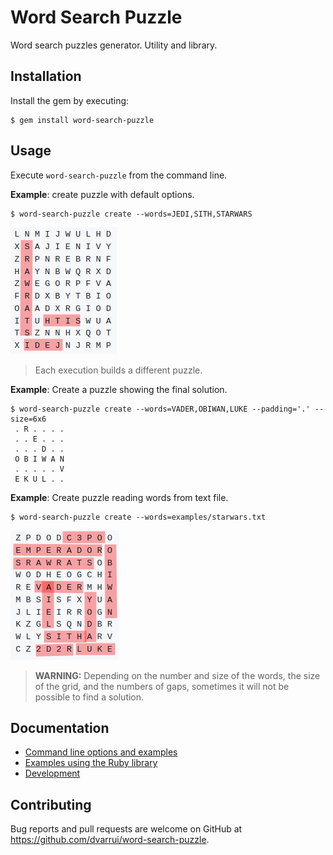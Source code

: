 # Word Search Puzzle

Word search puzzles generator. Utility and library.

## Installation

Install the gem by executing:

    $ gem install word-search-puzzle

## Usage

Execute `word-search-puzzle` from the command line.

**Example**: create puzzle with default options.

```
$ word-search-puzzle create --words=JEDI,SITH,STARWARS
```
![](docs/images/puzzle-01.png)

> Each execution builds a different puzzle.

**Example**: Create a puzzle showing the final solution. 
```
$ word-search-puzzle create --words=VADER,OBIWAN,LUKE --padding='.' --size=6x6
 . R . . . .
 . . E . . .
 . . . D . .
 O B I W A N
 . . . . . V
 E K U L . .
```

**Example**: Create puzzle reading words from text file.
```
$ word-search-puzzle create --words=examples/starwars.txt                   
```
![](docs/images/puzzle-03.png)

> **WARNING:**
> Depending on the number and size of the words, the size of the grid, and the numbers of gaps, sometimes it will not be possible to find a solution.

## Documentation

* [Command line options and examples](docs/options.md)
* [Examples using the Ruby library](examples/)
* [Development](docs/development.md)

## Contributing

Bug reports and pull requests are welcome on GitHub at https://github.com/dvarrui/word-search-puzzle.

